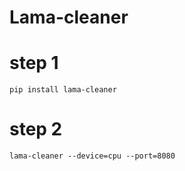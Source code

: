 # Lama-cleaner


# step 1
```
pip install lama-cleaner
```
# step 2
```
lama-cleaner --device=cpu --port=8080
```
